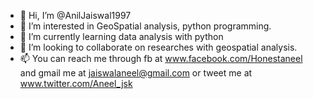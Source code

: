 - 👋 Hi, I’m @AnilJaiswal1997
- 👀 I’m interested in GeoSpatial analysis, python programming.
- 🌱 I’m currently learning data analysis with python
- 💞️ I’m looking to collaborate on researches with geospatial analysis.
- 📫 You can reach me through fb at www.facebook.com/Honestaneel and gmail me at jaiswalaneel@gmail.com or tweet me at www.twitter.com/Aneel_jsk

<!---
AnilJaiswal1997/AnilJaiswal1997 is a ✨ special ✨ repository because its `README.md` (this file) appears on your GitHub profile.
You can click the Preview link to take a look at your changes.
--->
